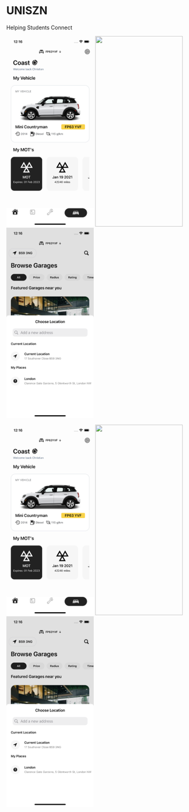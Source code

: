 # UNISZN
 Helping Students Connect

<img src="https://github.com/jesusrafaelchris/Coast/blob/main/c1.png" width="230" height="500"> <img src="https://github.com/jesusrafaelchris/Coast/blob/main/21.png" width="230" height="500"> <img src="https://github.com/jesusrafaelchris/Coast/blob/main/c3.png" width="230" height="500">


<img src="https://github.com/jesusrafaelchris/Coast/blob/main/c1.png" width="230" height="500"> <img src="https://github.com/jesusrafaelchris/Coast/blob/main/21.png" width="230" height="500"> <img src="https://github.com/jesusrafaelchris/Coast/blob/main/c3.png" width="230" height="500">
